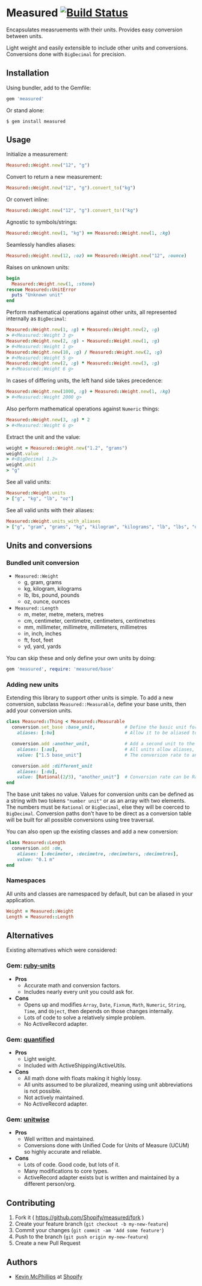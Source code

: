 # Measured [![Build Status](https://travis-ci.org/Shopify/measured.svg)](https://travis-ci.org/Shopify/measured)

Encapsulates measruements with their units. Provides easy conversion between units.

Light weight and easily extensible to include other units and conversions. Conversions done with `BigDecimal` for precision.

## Installation

Using bundler, add to the Gemfile:

```ruby
gem 'measured'
```

Or stand alone:

    $ gem install measured

## Usage

Initialize a measurement:

```ruby
Measured::Weight.new("12", "g")
```

Convert to return a new measurement:

```ruby
Measured::Weight.new("12", "g").convert_to("kg")
```

Or convert inline:

```ruby
Measured::Weight.new("12", "g").convert_to!("kg")
```

Agnostic to symbols/strings:

```ruby
Measured::Weight.new(1, "kg") == Measured::Weight.new(1, :kg)
```

Seamlessly handles aliases:

```ruby
Measured::Weight.new(12, :oz) == Measured::Weight.new("12", :ounce)
```

Raises on unknown units:

```ruby
begin
  Measured::Weight.new(1, :stone)
rescue Measured::UnitError
  puts "Unknown unit"
end
```

Perform mathematical operations against other units, all represented internally as `BigDecimal`:

```ruby
Measured::Weight.new(1, :g) + Measured::Weight.new(2, :g)
> #<Measured::Weight 3 g>
Measured::Weight.new(2, :g) - Measured::Weight.new(1, :g)
> #<Measured::Weight 1 g>
Measured::Weight.new(10, :g) / Measured::Weight.new(2, :g)
> #<Measured::Weight 5 g>
Measured::Weight.new(2, :g) * Measured::Weight.new(3, :g)
> #<Measured::Weight 6 g>
```

In cases of differing units, the left hand side takes precedence:

```ruby
Measured::Weight.new(1000, :g) + Measured::Weight.new(1, :kg)
> #<Measured::Weight 2000 g>
```

Also perform mathematical operations against `Numeric` things:

```ruby
Measured::Weight.new(3, :g) * 2
> #<Measured::Weight 6 g>
```

Extract the unit and the value:

```ruby
weight = Measured::Weight.new("1.2", "grams")
weight.value
> #<BigDecimal 1.2>
weight.unit
> "g"
```

See all valid units:

```ruby
Measured::Weight.units
> ["g", "kg", "lb", "oz"]
```

See all valid units with their aliases:

```ruby
Measured::Weight.units_with_aliases
> ["g", "gram", "grams", "kg", "kilogram", "kilograms", "lb", "lbs", "ounce", "ounces", "oz", "pound", "pounds"]
```

## Units and conversions

### Bundled unit conversion

* `Measured::Weight`
  * g, gram, grams
  * kg, kilogram, kilograms
  * lb, lbs, pound, pounds
  * oz, ounce, ounces
* `Measured::Length`
  * m, meter, metre, meters, metres
  * cm, centimeter, centimetre, centimeters, centimetres
  * mm, millimeter, millimetre, millimeters, millimetres
  * in, inch, inches
  * ft, foot, feet
  * yd, yard, yards

You can skip these and only define your own units by doing:

```ruby
gem 'measured', require: 'measured/base'
```

### Adding new units

Extending this library to support other units is simple. To add a new conversion, subclass `Measured::Measurable`, define your base units, then add your conversion units.

```ruby
class Measured::Thing < Measured::Measurable
  conversion.set_base :base_unit,           # Define the basic unit for the system
    aliases: [:bu]                          # Allow it to be aliased to other names/symbols

  conversion.add :another_unit,             # Add a second unit to the system
    aliases: [:au],                         # All units allow aliases, as long as they are unique
    value: ["1.5 base_unit"]                # The conversion rate to another unit

  conversion.add :different_unit
    aliases: [:du],
    value: [Rational(2/3), "another_unit"]  # Conversion rate can be Rational, otherwise it is coerced to BigDecimal
end
```

The base unit takes no value. Values for conversion units can be defined as a string with two tokens `"number unit"` or as an array with two elements. The numbers must be `Rational` or `BigDecimal`, else they will be coerced to `BigDecimal`. Conversion paths don't have to be direct as a conversion table will be built for all possible conversions using tree traversal.

You can also open up the existing classes and add a new conversion:

```ruby
class Measured::Length
  conversion.add :dm,
    aliases: [:decimeter, :decimetre, :decimeters, :decimetres],
    value: "0.1 m"
end
```

### Namespaces

All units and classes are namespaced by default, but can be aliased in your application.

```ruby
Weight = Measured::Weight
Length = Measured::Length
```

## Alternatives

Existing alternatives which were considered:

### Gem: [ruby-units](https://github.com/olbrich/ruby-units)
* **Pros**
  * Accurate math and conversion factors.
  * Includes nearly every unit you could ask for.
* **Cons**
  * Opens up and modifies `Array`, `Date`, `Fixnum`, `Math`, `Numeric`, `String`, `Time`, and `Object`, then depends on those changes internally.
  * Lots of code to solve a relatively simple problem.
  * No ActiveRecord adapter.

### Gem: [quantified](https://github.com/Shopify/quantified)
* **Pros**
  * Light weight.
  * Included with ActiveShipping/ActiveUtils.
* **Cons**
  * All math done with floats making it highly lossy.
  * All units assumed to be pluralized, meaning using unit abbreviations is not possible.
  * Not actively maintained.
  * No ActiveRecord adapter.

### Gem: [unitwise](https://github.com/joshwlewis/unitwise)
* **Pros**
  * Well written and maintained.
  * Conversions done with  Unified Code for Units of Measure (UCUM) so highly accurate and reliable.
* **Cons**
  * Lots of code. Good code, but lots of it.
  * Many modifications to core types.
  * ActiveRecord adapter exists but is written and maintained by a different person/org.

## Contributing

1. Fork it ( https://github.com/Shopify/measured/fork )
2. Create your feature branch (`git checkout -b my-new-feature`)
3. Commit your changes (`git commit -am 'Add some feature'`)
4. Push to the branch (`git push origin my-new-feature`)
5. Create a new Pull Request

## Authors

* [Kevin McPhillips](https://github.com/kmcphillips) at [Shopify](http://shopify.com/careers)

